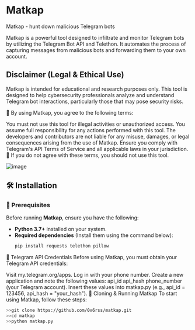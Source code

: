 # Matkap  
Matkap - hunt down malicious Telegram bots  


Matkap is a powerful tool designed to infiltrate and monitor Telegram bots by utilizing the Telegram Bot API and Telethon. It automates the process of capturing messages from malicious bots and forwarding them to your own account.
<br>
## Disclaimer (Legal & Ethical Use)
Matkap is intended for educational and research purposes only. This tool is designed to help cybersecurity professionals analyze and understand Telegram bot interactions, particularly those that may pose security risks.

🔹 By using Matkap, you agree to the following terms:

You must not use this tool for illegal activities or unauthorized access.
You assume full responsibility for any actions performed with this tool.
The developers and contributors are not liable for any misuse, damages, or legal consequences arising from the use of Matkap.
Ensure you comply with Telegram's API Terms of Service and all applicable laws in your jurisdiction.
📌 If you do not agree with these terms, you should not use this tool.



![image](https://github.com/user-attachments/assets/9c0bb952-8fe9-4d9d-8c67-96728649f43b)



## 🛠 Installation  

### 🔹 Prerequisites  
Before running **Matkap**, ensure you have the following:  

- **Python 3.7+** installed on your system.  
- **Required dependencies** (Install them using the command below):  
  ```bash
  pip install requests telethon pillow
🔹 Telegram API Credentials
Before using Matkap, you must obtain your Telegram API credentials:

Visit my.telegram.org/apps.
Log in with your phone number.
Create a new application and note the following values:
api_id
api_hash
phone_number (your Telegram account).
Insert these values into matkap.py (e.g., api_id = 123456, api_hash = "your_hash").
🔹 Cloning & Running Matkap
To start using Matkap, follow these steps:




```bash
>>git clone https://github.com/0x6rss/matkap.git  
>>cd matkap  
>>python matkap.py  




